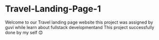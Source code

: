 # Travel-Landing-Page-1

Welcome to our Travel  landing page website  this project was assigned by guvi while learn about fullstack developmentand This project successfully done by my self 😊
